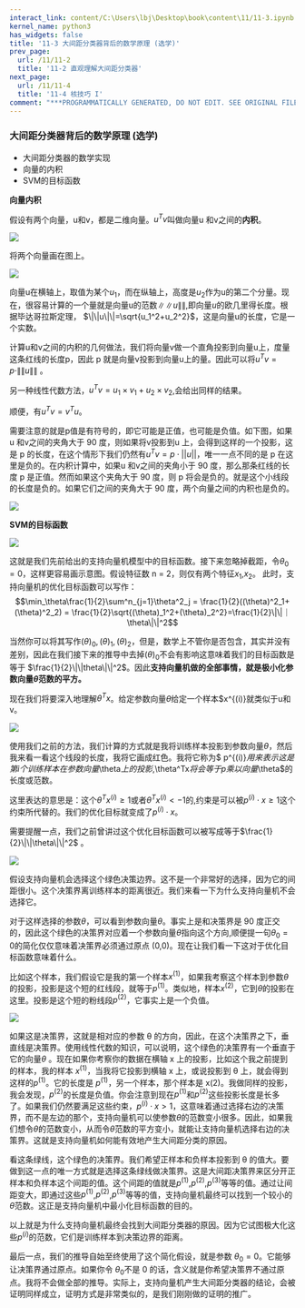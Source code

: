 ```yaml
---
interact_link: content/C:\Users\lbj\Desktop\book\content\11/11-3.ipynb
kernel_name: python3
has_widgets: false
title: '11-3 大间距分类器背后的数学原理 (选学)'
prev_page:
  url: /11/11-2
  title: '11-2 直观理解大间距分类器'
next_page:
  url: /11/11-4
  title: '11-4 核技巧 I'
comment: "***PROGRAMMATICALLY GENERATED, DO NOT EDIT. SEE ORIGINAL FILES IN /content***"
---
```


### 大间距分类器背后的数学原理 (选学)

+ 大间距分类器的数学实现
+ 向量的内积
+ SVM的目标函数

**向量内积** 

假设有两个向量，u和v，都是二维向量。$u^Tv$叫做向量u 和v之间的**内积**。

![](https://i.loli.net/2018/12/02/5c03c4256f183.png)

将两个向量画在图上。

![](https://i.loli.net/2018/12/02/5c03c49aadc4f.png)

向量u在横轴上，取值为某个$u_1$，而在纵轴上，高度是$u_2$作为u的第二个分量。现在，很容易计算的一个量就是向量u的范数$\|\|u\|\|$,即向量$u$的欧几里得长度。根据毕达哥拉斯定理， $\|\|u\|\|=\sqrt{u_1^2+u_2^2}$，这是向量u的长度，它是一个实数。

计算u和v之间的内积的几何做法，我们将向量v做一个直角投影到向量u上，度量这条红线的长度p，因此 p 就是向量v投影到向量u上的量。因此可以将$u^Tv=p\cdot\|\|u\|\|$ 。

另一种线性代数方法，$u^Tv=u_1\times v_1+u_2\times v_2$,会给出同样的结果。

顺便，有$u^Tv=v^Tu$。

需要注意的就是p值是有符号的，即它可能是正值，也可能是负值。如下图，如果u 和v之间的夹角大于 90 度，则如果将v投影到u 上，会得到这样的一个投影，这是 p 的长度，在这个情形下我们仍然有$u^Tv=p\cdot||u||$，唯一一点不同的是 p 在这里是负的。在内积计算中，如果u 和v之间的夹角小于 90 度，那么那条红线的长度 p 是正值。然而如果这个夹角大于 90 度，则 p 将会是负的。就是这个小线段的长度是负的。如果它们之间的夹角大于 90 度，两个向量之间的内积也是负的。

![](https://i.loli.net/2018/12/02/5c03c75b6f26c.png)

**SVM的目标函数**  

![](https://i.loli.net/2018/12/02/5c03c78be7227.png)

这就是我们先前给出的支持向量机模型中的目标函数。接下来忽略掉截距，令$\theta_0=0$，这样更容易画示意图。假设特征数 n = 2，则仅有两个特征$x_1$,$x_2$。
此时，支持向量机的优化目标函数可以写作： 
$$\min_\theta\frac{1}{2}\sum^n_{j=1}\theta^2_j = \frac{1}{2}((\theta)^2_1+(\theta)^2_2) = \frac{1}{2}\sqrt{(\theta)_1^2+(\theta)_2^2}=\frac{1}{2}\|\|｜\theta\|\|^2$$

当然你可以将其写作$(\theta)_0,(\theta)_1,(\theta)_2$，但是，数学上不管你是否包含，其实并没有差别，因此在我们接下来的推导中去掉$(\theta)_0$不会有影响这意味着我们的目标函数是等于
$\frac{1}{2}\|\|theta\|\|^2$。因此**支持向量机做的全部事情，就是极小化参数向量$\theta$范数的平方。** 

现在我们将要深入地理解$\theta^Tx$。给定参数向量$\theta$给定一个样本$x^{(i)}就类似于u和v。

![](https://i.loli.net/2018/12/02/5c03cc859a70d.png)

使用我们之前的方法，我们计算的方式就是我将训练样本投影到参数向量$\theta$，然后我来看一看这个线段的长度，我将它画成红色。我将它称为$ p^{(i)}$用来表示这是第i个训练样本在参数向量$\theta$上的投影,$\theta^Tx$将会等于p乘以向量$\theta$的长度或范数。

这里表达的意思是：这个$\theta^Tx^{(i)} \geq1$或者$\theta^Tx^{(i)} < -1$的,约束是可以被$p^{(i)} \cdot x \geq 1$这个约束所代替的。我们的优化目标就变成了$p^{(i)} \cdot x$。 
 

需要提醒一点，我们之前曾讲过这个优化目标函数可以被写成等于$\frac{1}{2}\|\|\theta\|\|^2$ 。 

![](https://i.loli.net/2018/12/02/5c03d0914ea4e.png)

假设支持向量机会选择这个绿色决策边界。这不是一个非常好的选择，因为它的间距很小。这个决策界离训练样本的距离很近。我们来看一下为什么支持向量机不会选择它。 

对于这样选择的参数$\theta$，可以看到参数向量$\theta$。事实上是和决策界是 90 度正交的，因此这个绿色的决策界对应着一个参数向量$\theta$指向这个方向,顺便提一句$\theta_0=0$的简化仅仅意味着决策界必须通过原点 (0,0)。现在让我们看一下这对于优化目标函数意味着什么。 
 
比如这个样本，我们假设它是我的第一个样本$x^{(1)}$，如果我考察这个样本到参数$\theta$的投影，投影是这个短的红线段，就等于$p^{(1)}$。类似地，样本$x^{(2)}$，它到$\theta$的投影在这里。投影是这个短的粉线段$p^{(2)}$，它事实上是一个负值。

![](https://i.loli.net/2018/12/02/5c03d2cba85b0.png)

如果这是决策界，这就是相对应的参数 θ 的方向，因此，在这个决策界之下，垂直线是决策界。使用线性代数的知识，可以说明，这个绿色的决策界有一个垂直于它的向量$\theta$ 。现在如果你考察你的数据在横轴 x 上的投影，比如这个我之前提到的样本，我的样本 $x^{(1)}$，当我将它投影到横轴 x 上，或说投影到 θ 上，就会得到这样的$p^{(1)}$。它的长度是 $p^{(1)}$，另一个样本，那个样本是 x(2)。我做同样的投影，我会发现，$p^{(2)}$的长度是负值。你会注意到现在$p^{(1)}$和$p^{(2)}$这些投影长度是长多了。如果我们仍然要满足这些约束，$p^{(i)} \cdot x > 1$，这意味着通过选择右边的决策界，而不是左边的那个，支持向量机可以使参数$\theta$的范数变小很多。因此，如果我们想令$\theta$的范数变小，从而令$\theta$范数的平方变小，就能让支持向量机选择右边的决策界。这就是支持向量机如何能有效地产生大间距分类的原因。
     
看这条绿线，这个绿色的决策界。我们希望正样本和负样本投影到 θ 的值大。要做到这一点的唯一方式就是选择这条绿线做决策界。这是大间距决策界来区分开正样本和负样本这个间距的值。这个间距的值就是$p^{(1)}$,$p^{(2)}$,$p^{(3)}$等等的值。通过让间距变大，即通过这些$p^{(1)}$,$p^{(2)}$,$p^{(3)}$等等的值，支持向量机最终可以找到一个较小的$\theta$范数。这正是支持向量机中最小化目标函数的目的。 

以上就是为什么支持向量机最终会找到大间距分类器的原因。因为它试图极大化这些$p^{(i)}$的范数，它们是训练样本到决策边界的距离。

最后一点，我们的推导自始至终使用了这个简化假设，就是参数 $\theta_0=0$。它能够让决策界通过原点。如果你令
$\theta_0$不是 0 的话，含义就是你希望决策界不通过原点。我将不会做全部的推导。实际上，支持向量机产生大间距分类器的结论，会被证明同样成立，证明方式是非常类似的，是我们刚刚做的证明的推广。 
